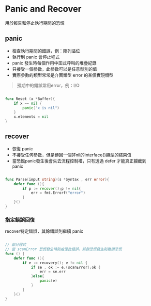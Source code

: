 # Panic and Recover

用於報告和停止執行期間的恐慌

## panic

* 檢查執行期間的錯誤，例：陣列溢位
* 執行到 panic 會停止程式
* panic 發生時每個作用中函式呼叫的堆疊紀錄
* 只接受一個參數，此參數可以是任意型別的值
* 實際參數的類型常常是介面類型 error 的某個實現類型

> 預期中的錯誤常用error，例：I/O

```go

func Reset (x *Buffer){
    if x == nil {
        panic("x is nil")
    }
    x.elements = nil 
}

```

## recover

* 恢復 panic
* 不接受任何參數，但是傳回一個非nil的interface{}類型的結果值
* 當恐慌panic發生後會失去流程控制權，只有透過 defer 才能真正攔截到 panic

```go

func Parse(input string)(s *Syntax , err error){
    defer func (){
        if p := recover();p != nil{
            err = fmt.Errorf("error")
        }
    }()
}

```

### 指定錯誤回復

recover特定錯誤，其餘錯誤則繼續 panic

```go

// 部分程式
// 當 scanError 恐慌發生時則處理此錯誤，其餘恐慌發生則繼續恐慌
func () {
    defer func (){
        if e := recovery(); e != nil {
            if se , ok := e.(scanError);ok {
                err = se.err
            }else{
                panic(e)
            }
        }
    }()
}

```